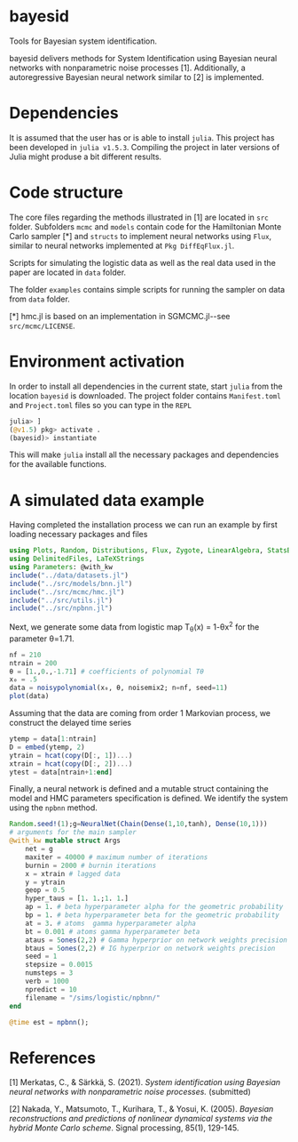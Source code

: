 # bayesid
Tools for Bayesian system identification.

bayesid delivers methods for System Identification using Bayesian neural networks with nonparametric noise processes [1]. Additionally, a autoregressive Bayesian neural network similar to [2] is implemented.

# Dependencies
It is assumed that the user has or is able to install ```julia```. This project has been developed in ```julia v1.5.3```. Compiling the project in later versions of Julia might produse a bit different results.

# Code structure
The core files regarding the methods illustrated in [1] are located in ```src``` folder. Subfolders ```mcmc``` and ```models``` contain code for the Hamiltonian Monte Carlo sampler [*] and ```structs``` to implement neural networks using ```Flux```, similar to neural networks implemented at ```Pkg DiffEqFlux.jl```.

Scripts for simulating the logistic data as well as the real data used in the paper are located in ```data``` folder.

The folder ```examples``` contains simple scripts for running the sampler on data from ```data``` folder.

[*] hmc.jl is based on an implementation in SGMCMC.jl--see ```src/mcmc/LICENSE```.

# Environment activation
In order to install all dependencies in the current state, start ```julia``` from the location
```bayesid```  is downloaded.
The project folder contains ```Manifest.toml``` and ```Project.toml``` files so you can type in the ```REPL```

```julia
julia> ]
(@v1.5) pkg> activate .
(bayesid)> instantiate
```
This will make ```julia``` install all the necessary packages and dependencies for the available functions.

# A simulated data example
Having completed the installation process we can run an example by first loading necessary packages and files
```julia
using Plots, Random, Distributions, Flux, Zygote, LinearAlgebra, StatsBase, StatsPlots, KernelDensity
using DelimitedFiles, LaTeXStrings
using Parameters: @with_kw
include("../data/datasets.jl")
include("../src/models/bnn.jl")
include("../src/mcmc/hmc.jl")
include("../src/utils.jl")
include("../src/npbnn.jl")
```

Next, we generate some data from logistic map     T<sub>&theta;</sub>(x) = 1-&theta;x<sup>2</sup> for the parameter &theta;=1.71.


```julia
nf = 210
ntrain = 200
θ = [1.,0.,-1.71] # coefficients of polynomial Tθ
x₀ = .5
data = noisypolynomial(x₀, θ, noisemix2; n=nf, seed=11)
plot(data)
```

Assuming that the data are coming from order 1 Markovian process, we construct the delayed time series
```julia
ytemp = data[1:ntrain]
D = embed(ytemp, 2)
ytrain = hcat(copy(D[:, 1])...)
xtrain = hcat(copy(D[:, 2])...)
ytest = data[ntrain+1:end]
```
Finally, a neural network is defined and a mutable struct containing the model and HMC parameters specification is defined. We identify the system using the ```npbnn``` method.

```julia
Random.seed!(1);g=NeuralNet(Chain(Dense(1,10,tanh), Dense(10,1)))
# arguments for the main sampler
@with_kw mutable struct Args
    net = g
    maxiter = 40000 # maximum number of iterations
    burnin = 2000 # burnin iterations
    x = xtrain # lagged data
    y = ytrain
    geop = 0.5
    hyper_taus = [1. 1.;1. 1.]
    ap = 1. # beta hyperparameter alpha for the geometric probability
    bp = 1. # beta hyperparameter beta for the geometric probability
    at = 3. # atoms  gamma hyperparameter alpha
    bt = 0.001 # atoms gamma hyperparameter beta
    ataus = 5ones(2,2) # Gamma hyperprior on network weights precision
    btaus = 5ones(2,2) # IG hyperprior on network weights precision
    seed = 1
    stepsize = 0.0015
    numsteps = 3
    verb = 1000
    npredict = 10
    filename = "/sims/logistic/npbnn/"
end

@time est = npbnn();
```
# References
[1] Merkatas, C., & Särkkä, S. (2021). *System identification using Bayesian neural networks with nonparametric noise processes.* (submitted)

[2] Nakada, Y., Matsumoto, T., Kurihara, T., & Yosui, K. (2005). *Bayesian reconstructions and predictions of nonlinear dynamical systems via the hybrid Monte Carlo scheme*. Signal processing, 85(1), 129-145.
